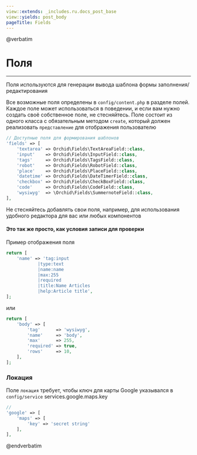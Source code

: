 ```yaml
---
view::extends: _includes.ru.docs_post_base
view::yields: post_body
pageTitle: Fields
---
```

@verbatim
# Поля
----------
Поля используются для генерации вывода шаблона формы заполнения/редактирования

Все возможные поля определены в `config/content.php` в разделе полей.
Каждое поле может использоваться в поведении, и если вам нужно создать своё собственное поле, не стесняйтесь.
Поле состоит из одного класса с обязательным методом `create`, который должен реализовать `представление` для отображения пользователю

```php
// Доступные поля для формирования шаблонов
'fields' => [
    'textarea' => Orchid\Fields\TextAreaField::class,
    'input'    => Orchid\Fields\InputField::class,
    'tags'     => Orchid\Fields\TagsField::class,
    'robot'    => Orchid\Fields\RobotField::class,
    'place'    => Orchid\Fields\PlaceField::class,
    'datetime' => Orchid\Fields\DateTimerField::class,
    'checkbox' => Orchid\Fields\CheckBoxField::class,
    'code'     => Orchid\Fields\CodeField::class,
    'wysiwyg'  => \Orchid\Fields\SummernoteField::class,
],
```

Не стесняйтесь добавлять свои поля, например, для использования удобного редактора для вас или любых компонентов


#### Это так же просто, как условия записи для проверки

Пример отображения поля
```php
return [
    'name' => 'tag:input
            |type:text
            |name:name
            |max:255
            |required
            |title:Name Articles
            |help:Article title',
];
```

или
```php
return [
    'body' => [
        'tag'      => 'wysiwyg',
        'name'     => 'body',
        'max'      => 255,
        'required' => true,
        'rows'     => 10,
    ],
];
```
 
 
 
### Локация
 
Поле `локация` требует, чтобы ключ для карты Google указывался в `config/service`
services.google.maps.key
```php
//
'google' => [
    'maps' => [
        'key' => 'secret string'
    ],
],
```

 
 @endverbatim
